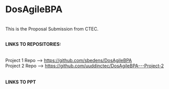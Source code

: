 # DosAgileBPA
<br /> This is the Proposal Submission from CTEC.

<br /><b>LINKS TO REPOSITORIES:</b>
<br />
<br />
<br />Project 1 Repo --> https://github.com/sbedens/DosAgileBPA
<br />Project 2 Repo --> https://github.com/uuddinctec/DosAgileBPA---Project-2
<br />
<br />
<br /><b> LINKS TO PPT</b>
<br />
<br />
<br />
